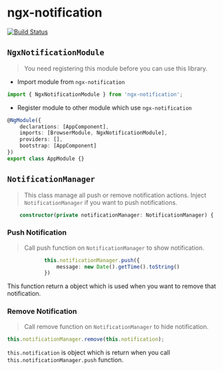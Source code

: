 # ngx-notification

[![Build Status](https://travis-ci.org/tickify/ngx-notification.svg?branch=master)](https://travis-ci.org/tickify/ngx-notification)

## `NgxNotificationModule`
> You need registering this module before you can use this library.
- Import module from `ngx-notification`
```TypeScript
import { NgxNotificationModule } from 'ngx-notification';
```
- Register module to other module which use `ngx-notification`
```TypeScript
@NgModule({
    declarations: [AppComponent],
    imports: [BrowserModule, NgxNotificationModule],
    providers: [],
    bootstrap: [AppComponent]
})
export class AppModule {}
```

## `NotificationManager`
> This class manage all push or remove notification actions.
> Inject `NotificationManager` if you want to push notifications.
```TypeScript
    constructor(private notificationManager: NotificationManager) {
```
### Push Notification
> Call push function on `NotificationManager` to show notification.
```TypeScript
            this.notificationManager.push({
                message: new Date().getTime().toString()
            })
```
This function return a object which is used when you want to remove that notification.
### Remove Notification
> Call remove function on `NotificationManager` to hide notification.
```TypeScript
this.notificationManager.remove(this.notification);
```
`this.notification` is object which is return when you call `this.notificationManager.push` function.
